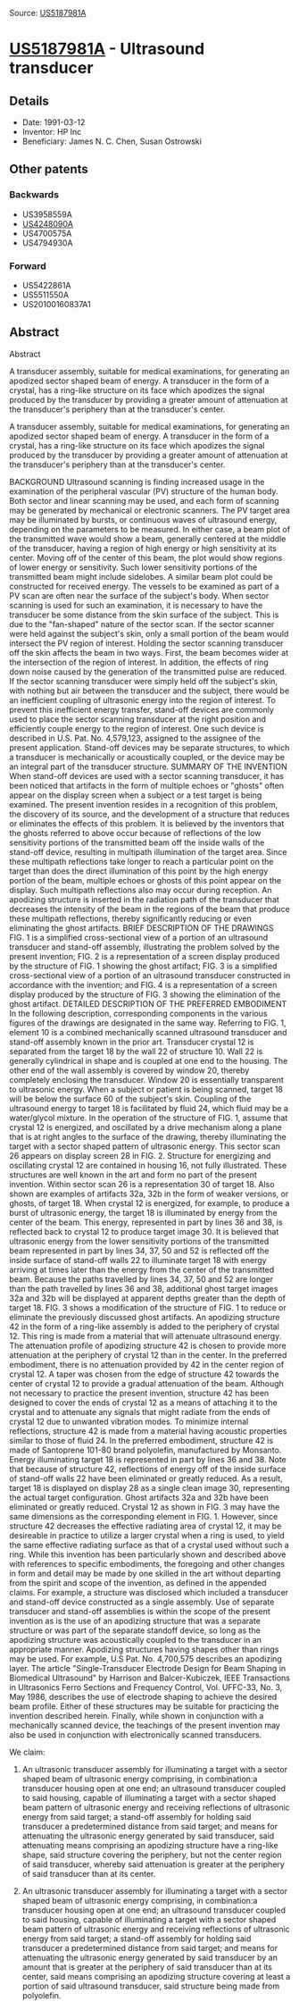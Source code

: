 Source: [US5187981A](https://patents.google.com/patent/US5187981A)

# [US5187981A](US5187981A.md) - Ultrasound transducer

## Details

* Date: 1991-03-12
* Inventor: HP Inc
* Beneficiary: James N. C. Chen, Susan Ostrowski

## Other patents

### Backwards
 * US3958559A
 * [US4248090A](US4248090A.md)
 * US4700575A
 * US4794930A
### Forward
 * US5422861A
 * US5511550A
 * US20100160837A1
## Abstract

Abstract

A transducer assembly, suitable for medical examinations, for generating an apodized sector shaped beam of energy. A transducer in the form of a crystal, has a ring-like structure on its face which apodizes the signal produced by the transducer by providing a greater amount of attenuation at the transducer's periphery than at the transducer's center.



A transducer assembly, suitable for medical examinations, for generating an apodized sector shaped beam of energy. A transducer in the form of a crystal, has a ring-like structure on its face which apodizes the signal produced by the transducer by providing a greater amount of attenuation at the transducer's periphery than at the transducer's center.

BACKGROUND
Ultrasound scanning is finding increased usage in the examination of the peripheral vascular (PV) structure of the human body. Both sector and linear scanning may be used, and each form of scanning may be generated by mechanical or electronic scanners. The PV target area may be illuminated by bursts, or continuous waves of ultrasound energy, depending on the parameters to be measured. In either case, a beam plot of the transmitted wave would show a beam, generally centered at the middle of the transducer, having a region of high energy or high sensitivity at its center. Moving off of the center of this beam, the plot would show regions of lower energy or sensitivity. Such lower sensitivity portions of the transmitted beam might include sidelobes. A similar beam plot could be constructed for received energy.
The vessels to be examined as part of a PV scan are often near the surface of the subject's body. When sector scanning is used for such an examination, it is necessary to have the transducer be some distance from the skin surface of the subject. This is due to the "fan-shaped" nature of the sector scan. If the sector scanner were held against the subject's skin, only a small portion of the beam would intersect the PV region of interest. Holding the sector scanning transducer off the skin affects the beam in two ways. First, the beam becomes wider at the intersection of the region of interest. In addition, the effects of ring down noise caused by the generation of the transmitted pulse are reduced.
If the sector scanning transducer were simply held off the subject's skin, with nothing but air between the transducer and the subject, there would be an inefficient coupling of ultrasonic energy into the region of interest. To prevent this inefficient energy transfer, stand-off devices are commonly used to place the sector scanning transducer at the right position and efficiently couple energy to the region of interest. One such device is described in U.S. Pat. No. 4,579,123, assigned to the assignee of the present application. Stand-off devices may be separate structures, to which a transducer is mechanically or acoustically coupled, or the device may be an integral part of the transducer structure.
SUMMARY OF THE INVENTION
When stand-off devices are used with a sector scanning transducer, it has been noticed that artifacts in the form of multiple echoes or "ghosts" often appear on the display screen when a subject or a test target is being examined. The present invention resides in a recognition of this problem, the discovery of its source, and the development of a structure that reduces or eliminates the effects of this problem. It is believed by the inventors that the ghosts referred to above occur because of reflections of the low sensitivity portions of the transmitted beam off the inside walls of the stand-off device, resulting in multipath illumination of the target area. Since these multipath reflections take longer to reach a particular point on the target than does the direct illumination of this point by the high energy portion of the beam, multiple echoes or ghosts of this point appear on the display. Such multipath reflections also may occur during reception. An apodizing structure is inserted in the radiation path of the transducer that decreases the intensity of the beam in the regions of the beam that produce these multipath reflections, thereby significantly reducing or even eliminating the ghost artifacts.
BRIEF DESCRIPTION OF THE DRAWINGS
FIG. 1 is a simplified cross-sectional view of a portion of an ultrasound transducer and stand-off assembly, illustrating the problem solved by the present invention;
FIG. 2 is a representation of a screen display produced by the structure of FIG. 1 showing the ghost artifact;
FIG. 3 is a simplified cross-sectional view of a portion of an ultrasound transducer constructed in accordance with the invention; and
FIG. 4 is a representation of a screen display produced by the structure of FIG. 3 showing the elimination of the ghost artifact.
DETAILED DESCRIPTION OF THE PREFERRED EMBODIMENT
In the following description, corresponding components in the various figures of the drawings are designated in the same way.
Referring to FIG. 1, element 10 is a combined mechanically scanned ultrasound transducer and stand-off assembly known in the prior art. Transducer crystal 12 is separated from the target 18 by the wall 22 of structure 10. Wall 22 is generally cylindrical in shape and is coupled at one end to the housing. The other end of the wall assembly is covered by window 20, thereby completely enclosing the transducer. Window 20 is essentially transparent to ultrasonic energy. When a subject or patient is being scanned, target 18 will be below the surface 60 of the subject's skin. Coupling of the ultrasound energy to target 18 is facilitated by fluid 24, which fluid may be a water/glycol mixture.
In the operation of the structure of FIG. 1, assume that crystal 12 is energized, and oscillated by a drive mechanism along a plane that is at right angles to the surface of the drawing, thereby illuminating the target with a sector shaped pattern of ultrasonic energy. This sector scan 26 appears on display screen 28 in FIG. 2. Structure for energizing and oscillating crystal 12 are contained in housing 16, not fully illustrated. These structures are well known in the art and form no part of the present invention.
Within sector scan 26 is a representation 30 of target 18. Also shown are examples of artifacts 32a, 32b in the form of weaker versions, or ghosts, of target 18. When crystal 12 is energized, for example, to produce a burst of ultrasonic energy, the target 18 is illuminated by energy from the center of the beam. This energy, represented in part by lines 36 and 38, is reflected back to crystal 12 to produce target image 30. It is believed that ultrasonic energy from the lower sensitivity portions of the transmitted beam represented in part by lines 34, 37, 50 and 52 is reflected off the inside surface of stand-off walls 22 to illuminate target 18 with energy arriving at times later than the energy from the center of the transmitted beam. Because the paths travelled by lines 34, 37, 50 and 52 are longer than the path travelled by lines 36 and 38, additional ghost target images 32a and 32b will be displayed at apparent depths greater than the depth of target 18.
FIG. 3 shows a modification of the structure of FIG. 1 to reduce or eliminate the previously discussed ghost artifacts. An apodizing structure 42 in the form of a ring-like assembly is added to the periphery of crystal 12. This ring is made from a material that will attenuate ultrasound energy. The attenuation profile of apodizing structure 42 is chosen to provide more attenuation at the periphery of crystal 12 than in the center. In the preferred embodiment, there is no attenuation provided by 42 in the center region of crystal 12. A taper was chosen from the edge of structure 42 towards the center of crystal 12 to provide a gradual attenuation of the beam. Although not necessary to practice the present invention, structure 42 has been designed to cover the ends of crystal 12 as a means of attaching it to the crystal and to attenuate any signals that might radiate from the ends of crystal 12 due to unwanted vibration modes.
To minimize internal reflections, structure 42 is made from a material having acoustic properties similar to those of fluid 24. In the preferred embodiment, structure 42 is made of Santoprene 101-80 brand polyolefin, manufactured by Monsanto. Energy illuminating target 18 is represented in part by lines 36 and 38. Note that because of structure 42, reflections of energy off of the inside surface of stand-off walls 22 have been eliminated or greatly reduced. As a result, target 18 is displayed on display 28 as a single clean image 30, representing the actual target configuration. Ghost artifacts 32a and 32b have been eliminated or greatly reduced.
Crystal 12 as shown in FIG. 3 may have the same dimensions as the corresponding element in FIG. 1. However, since structure 42 decreases the effective radiating area of crystal 12, it may be desireable in practice to utilize a larger crystal when a ring is used, to yield the same effective radiating surface as that of a crystal used without such a ring.
While this invention has been particularly shown and described above with references to specific embodiments, the foregoing and other changes in form and detail may be made by one skilled in the art without departing from the spirit and scope of the invention, as defined in the appended claims. For example, a structure was disclosed which included a transducer and stand-off device constructed as a single assembly. Use of separate transducer and stand-off assemblies is within the scope of the present invention as is the use of an apodizing structure that was a separate structure or was part of the separate standoff device, so long as the apodizing structure was acoustically coupled to the transducer in an appropriate manner.
Apodizing structures having shapes other than rings may be used. For example, U.S Pat. No. 4,700,575 describes an apodizing layer. The article "Single-Transducer Electrode Design for Beam Shaping in Biomedical Ultrasound" by Harrison and Balcer-Kubiczek, IEEE Transactions in Ultrasonics Ferro Sections and Frequency Control, Vol. UFFC-33, No. 3, May 1986, describes the use of electrode shaping to achieve the desired beam profile. Either of these structures may be suitable for practicing the invention described herein.
Finally, while shown in conjunction with a mechanically scanned device, the teachings of the present invention may also be used in conjunction with electronically scanned transducers.

We claim:
 
1. An ultrasonic transducer assembly for illuminating a target with a sector shaped beam of ultrasonic energy comprising, in combination:a transducer housing open at one end; an ultrasound transducer coupled to said housing, capable of illuminating a target with a sector shaped beam pattern of ultrasonic energy and receiving reflections of ultrasonic energy from said target; a stand-off assembly for holding said transducer a predetermined distance from said target; and means for attenuating the ultrasonic energy generated by said transducer, said attenuating means comprising an apodizing structure have a ring-like shape, said structure covering the periphery, but not the center region of said transducer, whereby said attenuation is greater at the periphery of said transducer than at its center. 

  
2. An ultrasonic transducer assembly for illuminating a target with a sector shaped beam of ultrasonic energy comprising, in combination:a transducer housing open at one end; an ultrasound transducer coupled to said housing, capable of illuminating a target with a sector shaped beam pattern of ultrasonic energy and receiving reflections of ultrasonic energy from said target; a stand-off assembly for holding said transducer a predetermined distance from said target; and means for attenuating the ultrasonic energy generated by said transducer by an amount that is greater at the periphery of said transducer than at its center, said means comprising an apodizing structure covering at least a portion of said ultrasound transducer, said structure being made from polyolefin.